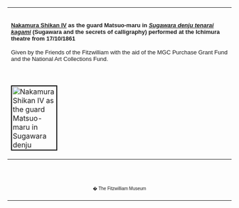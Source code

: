 <html>

<head>

<title>Info</title>
</head>



<div align="center">
  <center>
  <table border="0" width="100%" cellpadding="0" cellspacing="4" height="326">
    <tr>
      <td width="100%" height="30">
      </td>
    </tr>
    <tr>
      <td width="100%" height="30">
      <b><font face="Arial" size="2"><a href="Group21.htm">Nakamura Shikan IV</a> as the guard Matsuo-maru
      in <i><a href="Group3.htm">Sugawara denju tenarai kagami</a></i> (Sugawara and the secrets of
      calligraphy) performed at the Ichimura theatre from 17/10/1861</font></b><font FACE="Arial" SIZE="2">
      <p>Given by the Friends of the Fitzwilliam with the aid of the MGC
      Purchase Grant Fund and the National Art Collections Fund.</font>
      </td>
    </tr>
    <tr>
      <td width="100%" height="30">
      </td>
    </tr>
    <tr>
      <td width="100%" height="30">
      <a href="KUN/kunp85.htm"><img border="2" src="P.85-1999_small1.jpg" alt="Nakamura Shikan IV as the guard Matsuo-maru in Sugawara denju tenarai kagami (Sugawara and the secrets of calligraphy) performed at the Ichimura theatre from 17/10/1861" width="100" height="143"></a>
      </td>
    </tr>
    <tr>
      <td width="100%" height="30">
      </td>
    </tr>
    <tr>
      <td width="100%" height="30">
      <font FACE="Arial"><font size="2">From the series <i><a href="KUN/kun113.htm">Tosei jihitsu kagami</a></i>
      (Mirror of Contemporary Autographs), published 12/1861, with portraits by
      Kunisada juxtaposed against landscapes or still-lifes. This print,
      published in 11/1861, was one of several designed by Kunisada in
      connection with the same production, three of which are included in this
      exhibition. Here the villain Matsuo-maru appears in the scene called <i>Kuruma
      biki</i> (Pulling the carriage apart), which the Kabuki version had added
      to the original puppet play. The stage setting is conjured up in the <i>hokku</i>
      poem, signed in imitation of the actor's own calligraphy, which appears to
      the left on the <i>tanzaku</i> (long poem card) decorated with pine needle
      and cone motifs:</font><i>
      <p><font size="2">Kamigaki ya </font></i><font size="2"><i>&nbsp;&nbsp;&nbsp;&nbsp;&nbsp;&nbsp;&nbsp;&nbsp;&nbsp;&nbsp;&nbsp;&nbsp;
      </i>Within the shrine
      fence</font></p>
      <i>
      <p><font size="2">yo no ki wa nakute </font></i><font size="2"><i>&nbsp;&nbsp;&nbsp;
      </i>none of the
      other trees</font></p>
      <i>
      <p><font size="2">matsu no hana&nbsp;&nbsp;&nbsp;&nbsp;&nbsp;&nbsp;&nbsp;&nbsp;&nbsp;&nbsp;
      </font></i><font size="2">is as flowery as
      the pine.</font></p>
      <p><font size="2">The poem puns on the word <i>matsu</i>, 'pine', which
      forms part of the name of <i>Matsu</i>o-maru. The scene is set at Yoshida
      Shrine in Kyoto, with stage props usually including a <i>torii</i> gate, a
      low red <i>kamigaki</i> shrine fence (as mentioned in the poem), and
      cherry (<i>sakura</i>) and plum (<i>ume</i>) trees in reference to the
      names of Matsuo-maru's triplet brothers, <i><a href="KUN/kunp86.htm">Sakura</a></i><a href="KUN/kunp86.htm">-maru and <i>Ume</i>o-maru.</a>
      By comparing the trees, the poem also suggests that the role of Matsuomaru
      is more prominent than the others in this play.</font></font>
      </td>
    </tr>
  </table>
  </center>
</div>
<div align="center">
  <center>
  <table border="0" cellpadding="0" width="100%" cellspacing="4">
    <tr>
      <td width="26%">
        <p align="center"><br>
        <br>
        <font FACE="Arial" size="1">� The Fitzwilliam Museum</font></p>
      </td>
    </tr>
  </table>
  </center>
</div>
</body>
</html>
